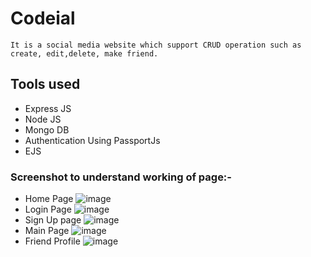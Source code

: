 # Codeial
    It is a social media website which support CRUD operation such as create, edit,delete, make friend. 
 
 ## Tools used
 * Express JS
 * Node JS
 * Mongo DB
 * Authentication Using PassportJs
 * EJS
  
  ### Screenshot to understand working of page:-
  * Home Page
  ![image](https://user-images.githubusercontent.com/87441557/202688820-39fb7e47-0358-46d8-8034-e5b5e2667102.png)
  * Login Page
  ![image](https://user-images.githubusercontent.com/87441557/202689183-43839146-74ad-45b2-98b0-c3a08ed62a4e.png)
   * Sign Up page
   ![image](https://user-images.githubusercontent.com/87441557/202689566-ca20ceab-6af7-4c56-9710-1e3c592f0f58.png)
   * Main Page 
   ![image](https://user-images.githubusercontent.com/87441557/202689960-98ba2f93-83ed-4ec5-b26f-f406c7db4914.png)
   * Friend Profile
    ![image](https://user-images.githubusercontent.com/87441557/202690128-bcd18564-12e6-40cd-9c38-2169a6963a86.png)


 

 
